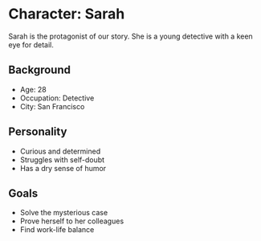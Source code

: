 # Character: Sarah

Sarah is the protagonist of our story. She is a young detective with a keen eye for detail.

## Background
- Age: 28
- Occupation: Detective
- City: San Francisco

## Personality
- Curious and determined
- Struggles with self-doubt
- Has a dry sense of humor

## Goals
- Solve the mysterious case
- Prove herself to her colleagues
- Find work-life balance
